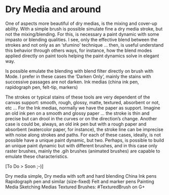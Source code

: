 # Dry Media and around

One of aspects more beautiful of dry medias, is the mixing and cover-up ability. With a simple brush is possible simulate fine a dry media stroke, but not the mixing/blending. For this, is necessary a paint dynamic with some impasto or blending qualities. I see, only the effective blend between the strokes and not only as an ‘sfumino’ technique … then, is useful understand this behavior through others ways, for instance, how the blend modes applied directly on paint tools helping the paint dynamics solve in elegant way.

Is possible emulate the blending with blend filter directly on brush with Mode. I prefer in these cases the ‘Darken Only’, mainly the stains with successive passages are not darken.
Ink medias (china ink pen, rapidograph pen, felt-tip, markers)

The strokes or typical stains of these tools are very dependent of the canvas support: smooth, rough, glossy, matte, textured, absorbent or not, etc …
For the Ink medias, normally we have the paper as support. Imagine an old ink pen on a smooth and glossy paper … the stroke is thin and precise but can drool in the curves or on the direction’s change.
Another case is could be, always, an old ink pen but with a rough paper and absorbent (watercolor paper, for instance), the stroke line can be imprecise with noise along strokes and paths.
For each of these cases, ideally, is not possible have a unique paint dynamic, but two. Perhaps, is possible to build an unique paint dynamic but with different brushes, and in this case only raster brushes, mainly the .gih brushes (animated brushes) are capable to emulate these characteristics.

[To Do > Soon ;-)]

Dry media simple, Dry media with soft and hard blending
China Ink pens
Rapidograph pen and similar (size-fixed)
Felt and marker pens
Painting Media
Sketching Medias
Textured Brushes: #TexturedBrush on G+
